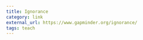 ```yaml
---
title: Ignorance
category: link
external_url: https://www.gapminder.org/ignorance/
tags: teach
---
```

